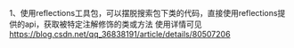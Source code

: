 1、使用reflections工具包，可以摆脱搜索包下类的代码，直接使用reflections提供的api，获取被特定注解修饰的类或方法
使用详情可见
https://blog.csdn.net/qq_36838191/article/details/80507206
